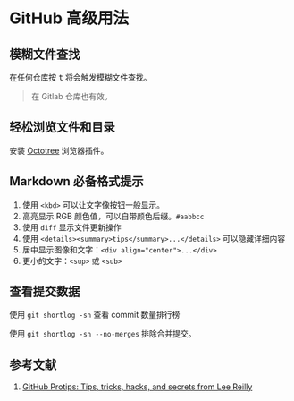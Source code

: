# GitHub 高级用法

## 模糊文件查找

在任何仓库按 <kbd>t</kbd> 将会触发模糊文件查找。

> 在 Gitlab 仓库也有效。

## 轻松浏览文件和目录

安装 [Octotree](https://github.com/ovity/octotree) 浏览器插件。

## Markdown 必备格式提示

1. 使用 `<kbd>` 可以让文字像按钮一般显示。
1. 高亮显示 RGB 颜色值，可以自带颜色后缀。`#aabbcc`
1. 使用 `diff` 显示文件更新操作
1. 使用 `<details><summary>tips</summary>...</details>` 可以隐藏详细内容
1. 居中显示图像和文字：`<div align="center">...</div>`
1. 更小的文字：`<sup>` 或 `<sub>`

## 查看提交数据

使用 `git shortlog -sn` 查看 commit 数量排行榜

使用 `git shortlog -sn --no-merges` 排除合并提交。

## 参考文献

1. [GitHub Protips: Tips, tricks, hacks, and secrets from Lee Reilly](https://github.blog/2020-04-09-github-protips-tips-tricks-hacks-and-secrets-from-lee-reilly/)